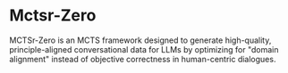 # Mctsr-Zero
MCTSr-Zero is an MCTS framework designed to generate high-quality, principle-aligned conversational data for LLMs by optimizing for "domain alignment" instead of objective correctness in human-centric dialogues.
